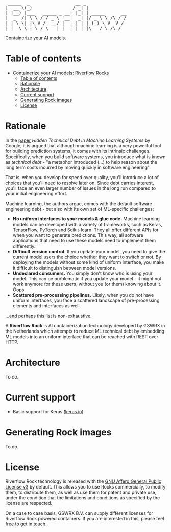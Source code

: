 <pre>
 _____  _                 __ _               
|  __ \(_)               / _| |              
| |__) |___   _____ _ __| |_| | _____      __
|  _  /| \ \ / / _ \ '__|  _| |/ _ \ \ /\ / /
| | \ \| |\ V /  __/ |  | | | | (_) \ V  V / 
|_|  \_\_| \_/ \___|_|  |_| |_|\___/ \_/\_/  
</pre>
Containerize your AI models.

# Table of contents
- [Containerize your AI models: Riverflow Rocks](#containerize-your-ai-models--riverflow-rocks)
  * [Table of contents](#table-of-contents)
  * [Rationale](#rationale)
  * [Architecture](#architecture)
  * [Current support](#current-support)
  * [Generating Rock images](#generating-rock-images)
  * [License](#license)
  
# Rationale
In the [paper](https://papers.nips.cc/paper/5656-hidden-technical-debt-in-machine-learning-systems.pdf) *Hidden Technical Debt in Machine Learning Systems* by Google, it is argued that although machine learning is a very powerful tool for building prediction systems, it comes with its intrinsic challenges. Specifically, when you build software systems, you introduce what is known as _technical debt_ - "a metaphor introduced (...) to help reason about the long term costs incurred by moving quickly in software engineering".

That is, when you develop for speed over quality, you'll introduce a lot of choices that you'll need to resolve later on. Since debt carries interest, you'll face an even larger number of issues in the long run compared to your initial engineering effort.

Machine learning, the authors argue, comes with the default software engineering debt - but also with its own set of ML-specific challenges:

* **No uniform interfaces to your models & glue code.** Machine learning models can be developed with a variety of frameworks, such as Keras, TensorFlow, PyTorch and Scikit-learn. They all offer different APIs for when you want to generate predictions. This way, all software applications that need to use these models need to implement them differently.
* **Difficult version control.** If you update your model, you need to give the current model users the choice whether they want to switch or not. By deploying the models without some kind of uniform interface, you make it difficult to distinguish between model versions.
* **Undeclared consumers.** You simply don't know who is using your model. This can be problematic if you update your model - it might not work anymore for these users, without you (or them) knowing about it. Oops.
* **Scattered pre-processing pipelines.** Likely, when you do not have uniform interfaces, you face a scattered landscape of pre-processing elements and interfaces as well.

...and perhaps this list is non-exhaustive.

A **Riverflow Rock** is AI containerization technology developed by GSWRX in the Netherlands which attempts to reduce ML technical debt by embedding ML models into an uniform interface that can be reached with REST over HTTP.

# Architecture
To do.

# Current support
* Basic support for Keras ([keras.io](https://keras.io)).

# Generating Rock images
To do.

# License
Riverflow Rock technology is released with the [GNU Affero General Public License v3](./LICENSE) by default. This allows you to use Rocks commercially, to modify them, to distribute them, as well as use them for patent and private use, under the condition that the limitations and conditions as specified by the license are respected.

On a case to case basis, GSWRX B.V. can supply different licenses for Riverflow Rock powered containers. If you are interested in this, please feel free to [get in touch](https://www.degasfabriek.com/contact/).
